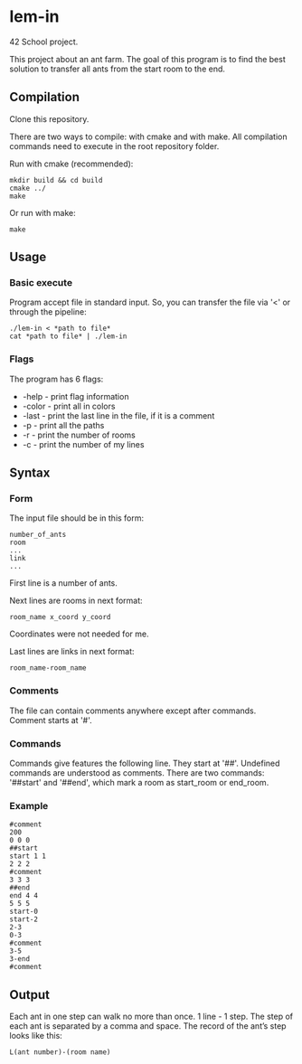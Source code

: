 # lem-in #

42 School project.

This project about an ant farm.
The goal of this program is to find the best solution to transfer all ants from the start room to the end.

## Compilation ##

Clone this repository.

There are two ways to compile: with cmake and with make.
All compilation commands need to execute in the root repository folder.

Run with cmake (recommended):

    mkdir build && cd build
    cmake ../
    make
  
Or run with make:

    make

## Usage ##

### Basic execute ###
Program accept file in standard input.
So, you can transfer the file via '<' or through the pipeline:

    ./lem-in < *path to file*
    cat *path to file* | ./lem-in

### Flags ###

The program has 6 flags:
* -help - print flag information
* -color - print all in colors
* -last - print the last line in the file, if it is a comment
* -p - print all the paths
* -r - print the number of rooms
* -c - print the number of my lines

## Syntax ##

### Form ###

The input file should be in this form:

    number_of_ants
    room
    ...
    link
    ...

First line is a number of ants.

Next lines are rooms in next format:

    room_name x_coord y_coord
    
Coordinates were not needed for me.

Last lines are links in next format:

    room_name-room_name

### Comments ###

The file can contain comments anywhere except after commands.
Comment starts at '#'.

### Commands ###

Commands give features the following line. They start at '##'.
Undefined commands are understood as comments.
There are two commands: '##start' and '##end', which mark a room as start_room or end_room.

### Example ###

    #comment
    200
    0 0 0
    ##start
    start 1 1
    2 2 2
    #comment
    3 3 3
    ##end
    end 4 4
    5 5 5
    start-0
    start-2
    2-3
    0-3
    #comment
    3-5
    3-end
    #comment

## Output ##

Each ant in one step can walk no more than once. 1 line - 1 step.
The step of each ant is separated by a comma and space.
The record of the ant’s step looks like this:

    L(ant number)-(room name)
